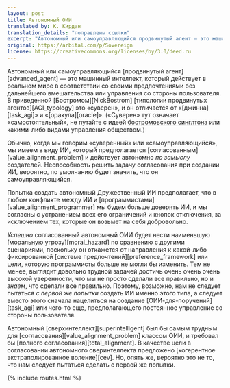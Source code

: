 ```yaml
---
layout: post
title: Автономный ОИИ
translated_by: К. Кирдан
translation_details: "поправлены ссылки"
excerpt: "Автономный или самоуправляющийся продвинутый агент — это машинный интеллект, который действует в реальном мире в соответствии со своими предпочтениями без дальнейшего вмешательства или управления со стороны пользователя. В приведенной Бостромом типологии продвинутых агентов это «суверен», и он отличается от «джинна» и «оракула». («Суверен» тут означает «самостоятельный», не путайте с идеей бостромовского синглтона или какими-либо видами управления обществом.)"
original: https://arbital.com/p/Sovereign
license: https://creativecommons.org/licenses/by/3.0/deed.ru
---
```

Автономный или самоуправляющийся [продвинутый агент][advanced_agent] — это машинный интеллект, который действует в реальном мире в соответствии со своими предпочтениями без дальнейшего вмешательства или управления со стороны пользователя. В приведенной [Бостромом][NickBostrom] [типологии продвинутых агентов][AGI_typology] это «суверен», и он отличается от «[джинна][task_agi]» и «[оракула][oracle]». («Суверен» тут означает «самостоятельный», не путайте с идеей [бостромовского синглтона](http://www.nickbostrom.com/fut/singleton.html) или какими-либо видами управления обществом.)

Обычно, когда мы говорим «суверенный» или «самоуправляющийся», мы имеем в виду ИИ, который предполагается [согласованным][value_alignment_problem] и действует автономно _по замыслу_ создателей. Неспособность решить задачу согласования при создании ИИ, вероятно, по умолчанию будет значить, что он самоуправляющийся.

Попытка создать автономный Дружественный ИИ предполагает, что в любом конфликте между ИИ и [программистами][value_alignment_programmer] мы будем больше доверять ИИ, и мы согласны с устранением всех его ограничений и кнопок отключения, за исключением тех, которые он возьмет на себя добровольно.

_Успешно_ согласованный автономный ОИИ будет нести наименьшую [моральную угрозу][moral_hazard] по сравнению с другими сценариями, поскольку он откажется от направления к какой-либо фиксированной [системе предпочтений][preference_framework] или цели, которую программисты больше не могли бы изменить. Тем не менее, выглядит довольно трудной задачей достичь очень очень очень высокой уверенности, что мы не просто сделали все правильно, но и _знаем_, что сделали все правильно. Поэтому, возможно, нам не следует пытаться _с первой же попытки_ создать ИИ именно этого типа, а следует вместо этого сначала нацелиться на создание [ОИИ-для-поручений][task_agi] или чего-то еще, предполагающего постоянное управление со стороны пользователя.

Автономный [сверхинтеллект][superintelligent] был бы самым трудным для [согласования][value_alignment_problem] классом ОИИ, и требовал бы [полного согласования][total_alignment]. В качестве цели в согласовании автономного сверинтеллекта предложено [когерентное экстраполированное воление][cev]. Но, опять же, вероятно это не то, что нам следует пытаться сделать с первой же попытки.

{% include routes.html %}
